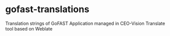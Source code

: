# gofast-translations
Translation strings of GoFAST Application managed in CEO-Vision Translate tool based on Weblate
